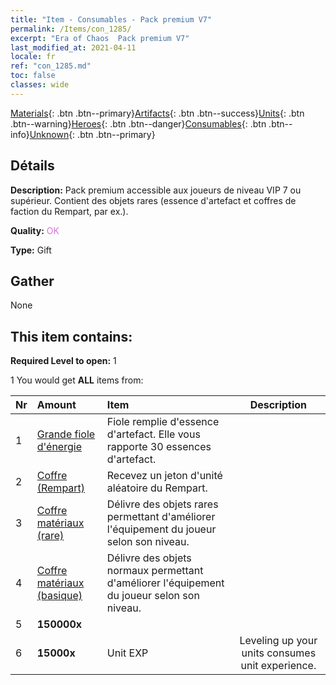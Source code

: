 ```yaml
---
title: "Item - Consumables - Pack premium V7"
permalink: /Items/con_1285/
excerpt: "Era of Chaos  Pack premium V7"
last_modified_at: 2021-04-11
locale: fr
ref: "con_1285.md"
toc: false
classes: wide
---
```

 [Materials](/fr/Items/){: .btn .btn--primary}[Artifacts](/fr/Items/Artifacts/){: .btn .btn--success}[Units](/fr/Items/Units/){: .btn .btn--warning}[Heroes](/fr/Items/Heroes/){: .btn .btn--danger}[Consumables](/fr/Items/Consumables/){: .btn .btn--info}[Unknown](/fr/Items/Unknown/){: .btn .btn--primary}

## Détails
 **Description:** Pack premium accessible aux joueurs de niveau VIP 7 ou supérieur. Contient des objets rares (essence d'artefact et coffres de faction du Rempart, par ex.).

 **Quality:** <span style="color: #DA70D6">OK</span>

 **Type:** Gift

## Gather

  None

## This item contains:

 **Required Level to open:** 1

 1 You would get **ALL** items  from:

  | Nr | Amount |     Item    | Description |
  |:---|:-------|:------------|:-----------:|
  | 1 | [Grande fiole d'énergie](/fr/Items/con_726/) | Fiole remplie d'essence d'artefact. Elle vous rapporte 30 essences d'artefact. | 
  | 2 | [Coffre (Rempart)](/fr/Items/con_1270/) | Recevez un jeton d'unité aléatoire du Rempart. | 
  | 3 | [Coffre matériaux (rare)](/fr/Items/con_757/) | Délivre des objets rares permettant d'améliorer l'équipement du joueur selon son niveau. | 
  | 4 | [Coffre matériaux (basique)](/fr/Items/con_756/) | Délivre des objets normaux permettant d'améliorer l'équipement du joueur selon son niveau. | 
  | 5 |  **150000x** | <i class="fas fa-coins"/> |  | 
  | 6 |  **15000x** | Unit EXP | Leveling up your units consumes unit experience.  | 
